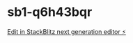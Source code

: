 # sb1-q6h43bqr

[Edit in StackBlitz next generation editor ⚡️](https://stackblitz.com/~/github.com/awpiinn/sb1-q6h43bqr)